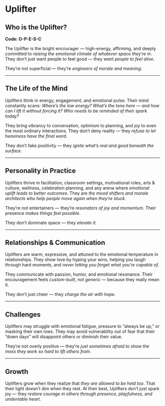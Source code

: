 # Uplifter
## Who is the Uplifter?
**Code: O-P-E-S-C**

The Uplifter is the bright encourager — high-energy, affirming, and deeply committed to *raising the emotional climate of whatever space they’re in*. They don’t just want people to feel good — they *want people to feel alive*.

They’re not superficial — they’re *engineers of morale and meaning*.

---

## The Life of the Mind

Uplifters think in energy, engagement, and emotional pulse. Their mind constantly scans: *Where’s the low energy? What’s the tone here — and how can I lift it without forcing it? Who needs to be reminded of their spark today?*

They bring vibrancy to conversation, optimism to planning, and joy to even the most ordinary interactions. They don’t deny reality — they *refuse to let heaviness have the final word*.

They don’t fake positivity — they *ignite what’s real and good beneath the surface*.

---

## Personality in Practice

Uplifters thrive in facilitation, classroom settings, motivational roles, arts & culture, wellness, celebration planning, and any arena where *emotional uplift leads to better outcomes*. They are *the mood shifters and morale architects who help people move again when they’re stuck*.

They’re not entertainers — they’re *resonators of joy and momentum*. Their presence *makes things feel possible*.

They don’t dominate space — they *elevate it*.

---

## Relationships & Communication

Uplifters are warm, expressive, and attuned to the emotional temperature in relationships. They show love by hyping your wins, helping you laugh through hard moments, and *never letting you forget what you’re capable of*.

They communicate with passion, humor, and emotional resonance. Their encouragement feels *custom-built, not generic* — because they really mean it.

They don’t just cheer — they *charge the air with hope*.

---

## Challenges

Uplifters may struggle with emotional fatigue, pressure to “always be up,” or masking their own lows. They may avoid vulnerability out of fear that their “down days” will disappoint others or diminish their value.

They’re not overly positive — they’re *just sometimes afraid to show the mess they work so hard to lift others from*.

---

## Growth

Uplifters grow when they realize that *they are allowed to be held too*. That their light doesn’t dim when they rest. At their best, Uplifters don’t just spark joy — they *restore courage in others through presence, playfulness, and undeniable heart*.
